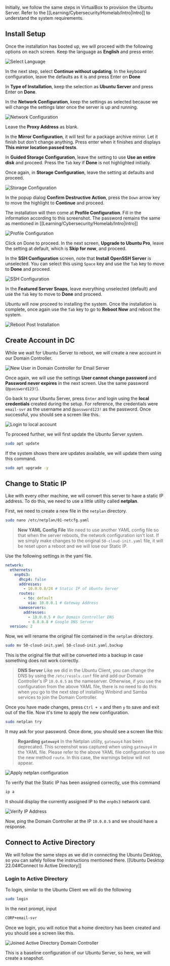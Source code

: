 Initially, we follow the same steps in VirtualBox to provision the Ubuntu Server. Refer to the [[Learning/Cybersecurity/Homelab/Intro|Intro]] to understand the system requirements.
## Install Setup
Once the installation has booted up, we will proceed with the following options on each screen.
Keep the language as **English** and press enter.

![Select Language](../Images/email_svr_installation_language.png)

In the next step, select **Continue without updating**. In the keyboard configuration, leave the defaults as it is and press Enter on **Done**

In **Type of Installation**, keep the selection as **Ubuntu Server** and press Enter on **Done**.

In the **Network Configuration**, keep the settings as selected because we will change the settings later once the server is up and running.

![Network Configuration](../Images/email_svr_installation_network_config.png)

Leave the **Proxy Address** as blank.

In the **Mirror Configuration**, it will test for a package archive mirror. Let it finish but don't change anything. Press enter when it finishes and displays **This mirror location passed tests**.

In **Guided Storage Configuration**, leave the setting to use **Use an entire disk** and proceed. Press the `Tab` key if **Done** is not highlighted initially.

Once again, in **Storage Configuration**, leave the setting at defaults and proceed.

![Storage Configuration](../Images/email_svr_installation_storage_config.png)

In the popup dialog **Confirm Destructive Action**, press the `Down` arrow key to move the highlight to **Continue** and proceed.

The installation will then come at **Profile Configuration**. Fill in the information according to this screenshot. The password remains the same as mentioned in [[Learning/Cybersecurity/Homelab/Intro|Intro]]

![Profile Configuration](../Images/email_svr_installation_profile_config.png)

Click on Done to proceed. In the next screen, **Upgrade to Ubuntu Pro**, leave the setting at default, which is **Skip for now**, and proceed.

In the **SSH Configuration** screen, note that **Install OpenSSH Server** is unselected. You can select this using `Space` key and use the `Tab` key to move to **Done** and proceed.

![SSH Configuration](../Images/email_svr_installation_ssh_config.png)

In the **Featured Server Snaps**, leave everything unselected (default) and use the `Tab` key to move to **Done** and proceed.

Ubuntu will now proceed to installing the system. Once the installation is complete, once again use the `Tab` key to go to **Reboot Now** and reboot the system.

![Reboot Post Installation](../Images/email_svr_installation_complete_reboot.png)

## Create Account in DC
While we wait for Ubuntu Server to reboot, we will create a new account in our Domain Controller.

![New User in Domain Controller for Email Server](../Images/dc_ad_users_email_svr.png)

Once again, we will use the settings **User cannot change password** and **Password never expires** in the next screen. Use the same password (`@password123!`).

Go back to your Ubuntu Server, press `Enter` and login using the **local credentials** created during the setup. For reference, the credentials were `email-svr` as the username and `@password123!` as the password. Once successful, you should see a screen like this.

![Login to local account](../Images/email_svr_local_login.png)

To proceed further, we will first update the Ubuntu Server system.
```bash
sudo apt update
```

If the system shows there are updates available, we will update them using this command.
```bash
sudo apt upgrade -y
```
## Change to Static IP
Like with every other machine, we will convert this server to have a static IP address. To do this, we need to use a little utility called **netplan**.

First, we need to create a new file in the `netplan` directory.
```bash
sudo nano /etc/netplan/01-netcfg.yaml
```

> **New YAML Config File**
> We need to use another YAML config file so that when the server reboots, the network configuration isn't lost. If we simply make changes to the original `50-cloud-init.yaml` file, it will be reset upon a reboot and we will lose our Static IP.

Use the following settings in the yaml file.
```yaml
network:
  ethernets:
    enp0s3:
      dhcp4: false
      addresses:
        - 10.0.0.8/24 # Static IP of Ubuntu Server
      routes:
        - to: default
          via: 10.0.0.1 # Gateway Address
      nameservers:
        addresses: 
          - 10.0.0.5 # Our Domain Controller DNS
          - 8.8.8.8 # Google DNS Server
  version: 2
```

Now, we will rename the original file contained in the `netplan` directory.
```bash
sudo mv 50-cloud-init.yaml 50-cloud-init.yaml.backup
```

This is the original file that will be converted into a backup in case something does not work correctly.

> **DNS Server**
> Like we did in the Ubuntu Client, you can change the DNS by using the `/etc/resolv.conf` file and add our Domain Controller's IP `10.0.0.5` as the nameserver. Otherwise, if you use the configuration from the above YAML file, there is no need to do this when you go to the next step of installing Winbind and Samba services to join the Domain Controller.

Once you have made changes, press `Ctrl + x` and then `y` to save and exit out of the file. Now it's time to apply the new configuration.
```bash
sudo netplan try
```

It may ask for your password. Once done, you should see a screen like this:

> **Regarding `gateway4`**
> In the Netplan utility, `gateway4` has been deprecated. This screenshot was captured when using `gateway4` in the YAML file. Please refer to the above YAML file configuration to use the new method `route`. In this case, the warnings below will not appear.

![Apply netplan configuration](../Images/email_svr_netplan_apply.png)

To verify that the Static IP has been assigned correctly, use this command
```bash
ip a
```

It should display the currently assigned IP to the `enp0s3` network card.

![Verify IP Address](../Images/email_svr_ip_verify.png)

Now, ping the Domain Controller at the IP `10.0.0.5` and we should have a response.
## Connect to Active Directory
We will follow the same steps as we did in connecting the Ubuntu Desktop, so you can safely follow the instructions mentioned there. [[Ubuntu Desktop 22.04#Connect to Active Directory]]
### Login to Active Directory
To login, similar to the Ubuntu Client we will do the following
```bash
sudo login
```

In the next prompt, input
```bash
CORP+email-svr
```

Once we login, you will notice that a home directory has been created and you should see a screen like this.

![Joined Active Directory Domain Controller](../Images/email_svr_joined_ad.png)

This is a baseline configuration of our Ubuntu Server, so here, we will create a snapshot.